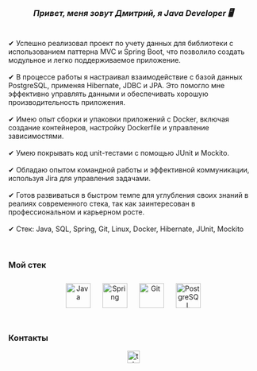 <div align="center"> 
<!-- <img src="https://i.giphy.com/media/v1.Y2lkPTc5MGI3NjExOHdzeDhqMTdmenNjazV1ZHd0MDYyZzFyMjgwcWJkanVyb3M0Mmt5ZSZlcD12MV9pbnRlcm5hbF9naWZfYnlfaWQmY3Q9Zw/fmkYSBlJt3XjNF6p9c/giphy.gif" align="center" height="300" width="300" />  -->
</div>  
  

### *<div align="center">Привет, меня зовут Дмитрий, я Java Developer 🖥️</div>*  <br/>
  

✔  Успешно реализовал проект по учету данных для библиотеки с использованием паттерна MVC и Spring Boot, что позволило создать модульное и легко поддерживаемое приложение.  <br/><br/>
✔ В процессе работы я настраивал взаимодействие с базой данных PostgreSQL, применяя Hibernate, JDBC и JPA. 
Это помогло мне эффективно управлять данными и обеспечивать хорошую производительность приложения. <br/><br/>
✔ Имею опыт сборки и упаковки приложений с Docker, включая создание контейнеров, настройку Dockerfile и управление зависимостями. <br/><br/>
✔ Умею покрывать код unit-тестами с помощью JUnit  и Mockito. <br/><br/>
✔ Обладаю опытом командной работы и эффективной коммуникации, используя Jira для управления задачами. <br/><br/>
✔ Готов развиваться в быстром темпе для углубления своих знаний в реалиях современного стека, так как заинтересован в профессиональном и карьерном росте. <br/><br/>
✔ Стек: Java, SQL, Spring, Git, Linux, Docker, Hibernate, JUnit, Mockito <br/>
  

<br/>  



### Мой стек  
<div align="center">  
<!-- <a href="https://en.wikipedia.org/wiki/HTML5" target="_blank"><img style="margin: 10px" src="https://profilinator.rishav.dev/skills-assets/html5-original-wordmark.svg" alt="HTML5" height="50" /></a>   -->
<a href="https://www.java.com/" target="_blank"><img style="margin: 10px" src="https://profilinator.rishav.dev/skills-assets/java-original-wordmark.svg" alt="Java" height="50" /></a>  
<!-- <a href="https://www.w3schools.com/css/" target="_blank"><img style="margin: 10px" src="https://profilinator.rishav.dev/skills-assets/css3-original-wordmark.svg" alt="CSS3" height="50" /></a>   -->
<a href="https://docs.spring.io/spring-framework/docs/3.0.x/reference/expressions.html#:~:text=The%20Spring%20Expression%20Language%20(SpEL,and%20basic%20string%20templating%20functionality." target="_blank"><img style="margin: 10px" src="https://profilinator.rishav.dev/skills-assets/springio-icon.svg" alt="Spring" height="50" /></a>  
<!-- <a href="https://www.mysql.com/" target="_blank"><img style="margin: 10px" src="https://profilinator.rishav.dev/skills-assets/mysql-original-wordmark.svg" alt="MySQL" height="50" /></a>   -->
<a href="https://github.com/" target="_blank"><img style="margin: 10px" src="https://profilinator.rishav.dev/skills-assets/git-scm-icon.svg" alt="Git" height="50" /></a>  
<a href="https://www.postgresql.org/" target="_blank"><img style="margin: 10px" src="https://profilinator.rishav.dev/skills-assets/postgresql-original-wordmark.svg" alt="PostgreSQL" height="50" /></a>  
</div>  

<br/>  



### Контакты  
<div align="center">
  <a href="https://t.me/vishdima78">
<img src="https://camo.githubusercontent.com/c2f78ed4e6c65c4bee20af08221ac2fb4a113cd1763afec0104b898e867fdf97/68747470733a2f2f696d672e736869656c64732e696f2f7374617469632f76313f6d6573736167653d54656c656772616d266c6f676f3d74656c656772616d266c6162656c3d26636f6c6f723d324341354530266c6f676f436f6c6f723d7768697465266c6162656c436f6c6f723d267374796c653d666f722d7468652d6261646765" height="25" alt="telegram logo" data-canonical-src="https://img.shields.io/static/v1?message=Telegram&amp;logo=telegram&amp;label=&amp;color=2CA5E0&amp;logoColor=white&amp;labelColor=&amp;style=for-the-badge" style="max-width: 100&;">
</a> 
</div>  

<br />


